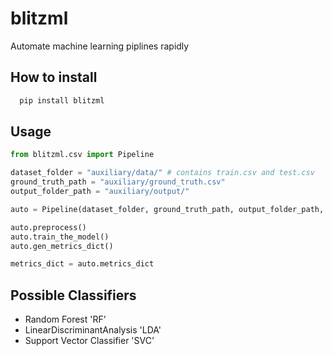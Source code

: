
# blitzml

Automate machine learning piplines rapidly


## How to install


```bash
  pip install blitzml
```


## Usage

```python
from blitzml.csv import Pipeline

dataset_folder = "auxiliary/data/" # contains train.csv and test.csv
ground_truth_path = "auxiliary/ground_truth.csv"
output_folder_path = "auxiliary/output/"

auto = Pipeline(dataset_folder, ground_truth_path, output_folder_path, classifier = 'RF', n_estimators = 50)

auto.preprocess()
auto.train_the_model()
auto.gen_metrics_dict()

metrics_dict = auto.metrics_dict
```

## Possible Classifiers 
- Random Forest 'RF'
- LinearDiscriminantAnalysis 'LDA'
- Support Vector Classifier 'SVC'